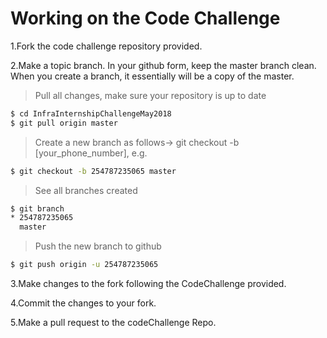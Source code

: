 # Working on the Code Challenge
1.Fork the code challenge repository provided.

2.Make a topic branch. In your github form, keep the master branch clean. When you create a branch, it essentially will be a copy of the master.

>Pull all changes, make sure your repository is up to date

```sh
$ cd InfraInternshipChallengeMay2018
$ git pull origin master
```

>Create a new branch as follows-> git checkout -b [your_phone_number], e.g.

```sh
$ git checkout -b 254787235065 master
```

>See all branches created

```sh
$ git branch
* 254787235065
  master
```

>Push the new branch to github

```sh
$ git push origin -u 254787235065
```

3.Make changes to the fork following the CodeChallenge provided.

4.Commit the changes to your fork.

5.Make a pull request to the codeChallenge Repo.
